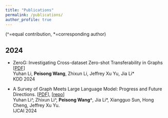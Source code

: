 ```yaml
---
title: "Publications"
permalink: /publications/
author_profile: true
---
```

(^=equal contribution, *=corresponding author)
##  2024
* ZeroG: Investigating Cross-dataset Zero-shot Transferability in Graphs [[PDF](https://arxiv.org/pdf/2402.11235.pdf)] <br>
Yuhan Li, **Peisong Wang**, Zhixun Li, Jeffrey Xu Yu, Jia Li\* <br>
KDD 2024 <br>

* A Survey of Graph Meets Large Language Model: Progress and Future Directions. [[PDF](https://arxiv.org/pdf/2311.12399.pdf)], [[repo](https://github.com/yhLeeee/Awesome-LLMs-in-Graph-tasks)] <br>
Yuhan Li^, Zhixun Li^, **Peisong Wang^**, Jia Li\*, Xiangguo Sun, Hong Cheng, Jeffrey Xu Yu. <br>
IJCAI 2024 <br>